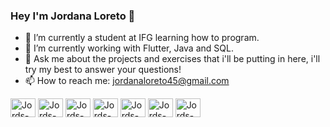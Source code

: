 ### Hey I'm Jordana Loreto 👋

- 🔭 I’m currently a student at IFG learning how to program.
- 🌱 I’m currently working with Flutter, Java and SQL. 
- 💬 Ask me about the projects and exercises that i'll be putting in here,  i'll try my best to answer your questions!
- 📫 How to reach me: jordanaloreto45@gmail.com

<div style="display": inline_block">
 <img align="center" alt="Jords-C" height="30" width="40" src="https://cdn.jsdelivr.net/gh/devicons/devicon/icons/c/c-original.svg" />
 <img align="center" alt="Jords-C" height="30" width="40"  src="https://cdn.jsdelivr.net/gh/devicons/devicon/icons/dart/dart-original.svg" />
  <img align="center" alt="Jords-C" height="30" width="40" src="https://cdn.jsdelivr.net/gh/devicons/devicon/icons/flutter/flutter-original.svg" />
  <img align="center" alt="Jords-C" height="30" width="40" src="https://cdn.jsdelivr.net/gh/devicons/devicon/icons/java/java-original-wordmark.svg" />
  <img align="center" alt="Jords-C" height="30" width="40" src="https://cdn.jsdelivr.net/gh/devicons/devicon/icons/spring/spring-original.svg" />
  <img align="center" alt="Jords-C" height="30" width="40" src="https://upload.wikimedia.org/wikipedia/commons/thumb/7/76/Vaadin_Logo.svg/1200px-Vaadin_Logo.svg.png" />
  <img align="center" alt="Jords-C" height="30" width="40" src="https://cdn.jsdelivr.net/gh/devicons/devicon/icons/postgresql/postgresql-original-wordmark.svg" />
</div>

##
